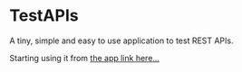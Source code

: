 # TestAPIs
A tiny, simple and easy to use application to test REST APIs.

Starting using it from [the app link here...](https://determined-pike-06d5f7.netlify.app/)
